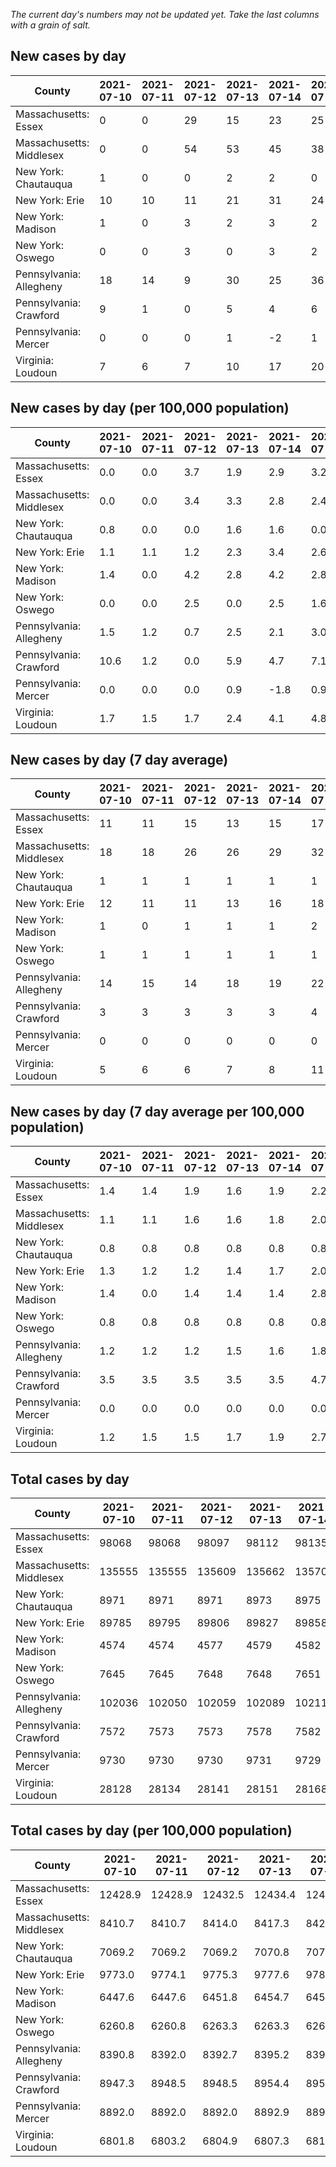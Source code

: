 _The current day's numbers may not be updated yet. Take the last columns with a grain of salt._
## New cases by day

| County | 2021-07-10 | 2021-07-11 | 2021-07-12 | 2021-07-13 | 2021-07-14 | 2021-07-15 | 2021-07-16 |
| --- | --- | --- | --- | --- | --- | --- | --- |
| Massachusetts: Essex | 0 | 0 | 29 | 15 | 23 | 25 |  |
| Massachusetts: Middlesex | 0 | 0 | 54 | 53 | 45 | 38 |  |
| New York: Chautauqua | 1 | 0 | 0 | 2 | 2 | 0 |  |
| New York: Erie | 10 | 10 | 11 | 21 | 31 | 24 |  |
| New York: Madison | 1 | 0 | 3 | 2 | 3 | 2 |  |
| New York: Oswego | 0 | 0 | 3 | 0 | 3 | 2 |  |
| Pennsylvania: Allegheny | 18 | 14 | 9 | 30 | 25 | 36 | 42 |
| Pennsylvania: Crawford | 9 | 1 | 0 | 5 | 4 | 6 | 2 |
| Pennsylvania: Mercer | 0 | 0 | 0 | 1 | -2 | 1 | 1 |
| Virginia: Loudoun | 7 | 6 | 7 | 10 | 17 | 20 | 19 |

## New cases by day (per 100,000 population)

| County | 2021-07-10 | 2021-07-11 | 2021-07-12 | 2021-07-13 | 2021-07-14 | 2021-07-15 | 2021-07-16 |
| --- | --- | --- | --- | --- | --- | --- | --- |
| Massachusetts: Essex | 0.0 | 0.0 | 3.7 | 1.9 | 2.9 | 3.2 |  |
| Massachusetts: Middlesex | 0.0 | 0.0 | 3.4 | 3.3 | 2.8 | 2.4 |  |
| New York: Chautauqua | 0.8 | 0.0 | 0.0 | 1.6 | 1.6 | 0.0 |  |
| New York: Erie | 1.1 | 1.1 | 1.2 | 2.3 | 3.4 | 2.6 |  |
| New York: Madison | 1.4 | 0.0 | 4.2 | 2.8 | 4.2 | 2.8 |  |
| New York: Oswego | 0.0 | 0.0 | 2.5 | 0.0 | 2.5 | 1.6 |  |
| Pennsylvania: Allegheny | 1.5 | 1.2 | 0.7 | 2.5 | 2.1 | 3.0 | 3.5 |
| Pennsylvania: Crawford | 10.6 | 1.2 | 0.0 | 5.9 | 4.7 | 7.1 | 2.4 |
| Pennsylvania: Mercer | 0.0 | 0.0 | 0.0 | 0.9 | -1.8 | 0.9 | 0.9 |
| Virginia: Loudoun | 1.7 | 1.5 | 1.7 | 2.4 | 4.1 | 4.8 | 4.6 |

## New cases by day (7 day average)

| County | 2021-07-10 | 2021-07-11 | 2021-07-12 | 2021-07-13 | 2021-07-14 | 2021-07-15 | 2021-07-16 |
| --- | --- | --- | --- | --- | --- | --- | --- |
| Massachusetts: Essex | 11 | 11 | 15 | 13 | 15 | 17 |  |
| Massachusetts: Middlesex | 18 | 18 | 26 | 26 | 29 | 32 |  |
| New York: Chautauqua | 1 | 1 | 1 | 1 | 1 | 1 |  |
| New York: Erie | 12 | 11 | 11 | 13 | 16 | 18 |  |
| New York: Madison | 1 | 0 | 1 | 1 | 1 | 2 |  |
| New York: Oswego | 1 | 1 | 1 | 1 | 1 | 1 |  |
| Pennsylvania: Allegheny | 14 | 15 | 14 | 18 | 19 | 22 | 25 |
| Pennsylvania: Crawford | 3 | 3 | 3 | 3 | 3 | 4 | 4 |
| Pennsylvania: Mercer | 0 | 0 | 0 | 0 | 0 | 0 | 0 |
| Virginia: Loudoun | 5 | 6 | 6 | 7 | 8 | 11 | 12 |

## New cases by day (7 day average per 100,000 population)

| County | 2021-07-10 | 2021-07-11 | 2021-07-12 | 2021-07-13 | 2021-07-14 | 2021-07-15 | 2021-07-16 |
| --- | --- | --- | --- | --- | --- | --- | --- |
| Massachusetts: Essex | 1.4 | 1.4 | 1.9 | 1.6 | 1.9 | 2.2 |  |
| Massachusetts: Middlesex | 1.1 | 1.1 | 1.6 | 1.6 | 1.8 | 2.0 |  |
| New York: Chautauqua | 0.8 | 0.8 | 0.8 | 0.8 | 0.8 | 0.8 |  |
| New York: Erie | 1.3 | 1.2 | 1.2 | 1.4 | 1.7 | 2.0 |  |
| New York: Madison | 1.4 | 0.0 | 1.4 | 1.4 | 1.4 | 2.8 |  |
| New York: Oswego | 0.8 | 0.8 | 0.8 | 0.8 | 0.8 | 0.8 |  |
| Pennsylvania: Allegheny | 1.2 | 1.2 | 1.2 | 1.5 | 1.6 | 1.8 | 2.1 |
| Pennsylvania: Crawford | 3.5 | 3.5 | 3.5 | 3.5 | 3.5 | 4.7 | 4.7 |
| Pennsylvania: Mercer | 0.0 | 0.0 | 0.0 | 0.0 | 0.0 | 0.0 | 0.0 |
| Virginia: Loudoun | 1.2 | 1.5 | 1.5 | 1.7 | 1.9 | 2.7 | 2.9 |

## Total cases by day

| County | 2021-07-10 | 2021-07-11 | 2021-07-12 | 2021-07-13 | 2021-07-14 | 2021-07-15 | 2021-07-16 |
| --- | --- | --- | --- | --- | --- | --- | --- |
| Massachusetts: Essex | 98068 | 98068 | 98097 | 98112 | 98135 | 98160 |  |
| Massachusetts: Middlesex | 135555 | 135555 | 135609 | 135662 | 135707 | 135745 |  |
| New York: Chautauqua | 8971 | 8971 | 8971 | 8973 | 8975 | 8975 |  |
| New York: Erie | 89785 | 89795 | 89806 | 89827 | 89858 | 89882 |  |
| New York: Madison | 4574 | 4574 | 4577 | 4579 | 4582 | 4584 |  |
| New York: Oswego | 7645 | 7645 | 7648 | 7648 | 7651 | 7653 |  |
| Pennsylvania: Allegheny | 102036 | 102050 | 102059 | 102089 | 102114 | 102150 | 102192 |
| Pennsylvania: Crawford | 7572 | 7573 | 7573 | 7578 | 7582 | 7588 | 7590 |
| Pennsylvania: Mercer | 9730 | 9730 | 9730 | 9731 | 9729 | 9730 | 9731 |
| Virginia: Loudoun | 28128 | 28134 | 28141 | 28151 | 28168 | 28188 | 28207 |

## Total cases by day (per 100,000 population)

| County | 2021-07-10 | 2021-07-11 | 2021-07-12 | 2021-07-13 | 2021-07-14 | 2021-07-15 | 2021-07-16 |
| --- | --- | --- | --- | --- | --- | --- | --- |
| Massachusetts: Essex | 12428.9 | 12428.9 | 12432.5 | 12434.4 | 12437.4 | 12440.5 |  |
| Massachusetts: Middlesex | 8410.7 | 8410.7 | 8414.0 | 8417.3 | 8420.1 | 8422.5 |  |
| New York: Chautauqua | 7069.2 | 7069.2 | 7069.2 | 7070.8 | 7072.3 | 7072.3 |  |
| New York: Erie | 9773.0 | 9774.1 | 9775.3 | 9777.6 | 9781.0 | 9783.6 |  |
| New York: Madison | 6447.6 | 6447.6 | 6451.8 | 6454.7 | 6458.9 | 6461.7 |  |
| New York: Oswego | 6260.8 | 6260.8 | 6263.3 | 6263.3 | 6265.7 | 6267.4 |  |
| Pennsylvania: Allegheny | 8390.8 | 8392.0 | 8392.7 | 8395.2 | 8397.2 | 8400.2 | 8403.6 |
| Pennsylvania: Crawford | 8947.3 | 8948.5 | 8948.5 | 8954.4 | 8959.1 | 8966.2 | 8968.6 |
| Pennsylvania: Mercer | 8892.0 | 8892.0 | 8892.0 | 8892.9 | 8891.1 | 8892.0 | 8892.9 |
| Virginia: Loudoun | 6801.8 | 6803.2 | 6804.9 | 6807.3 | 6811.4 | 6816.3 | 6820.9 |
